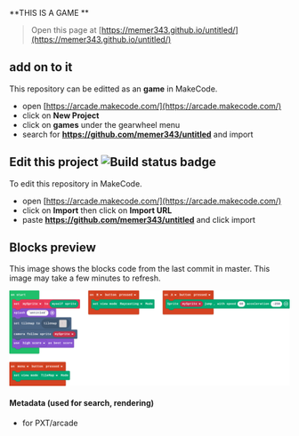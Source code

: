    
**THIS IS A GAME **

> Open this page at [https://memer343.github.io/untitled/](https://memer343.github.io/untitled/)
 
## add on to it 
This repository can be editted as an **game** in MakeCode.

* open [https://arcade.makecode.com/](https://arcade.makecode.com/)
* click on **New Project**
* click on **games** under the gearwheel menu
* search for **https://github.com/memer343/untitled** and import

## Edit this project ![Build status badge](https://github.com/memer343/untitled/workflows/MakeCode/badge.svg)

To edit this repository in MakeCode.

* open [https://arcade.makecode.com/](https://arcade.makecode.com/)
* click on **Import** then click on **Import URL**
* paste **https://github.com/memer343/untitled** and click import

## Blocks preview

This image shows the blocks code from the last commit in master.
This image may take a few minutes to refresh.

![A rendered view of the blocks](https://github.com/memer343/untitled/raw/master/.github/makecode/blocks.png)

#### Metadata (used for search, rendering)

* for PXT/arcade
<script src="https://makecode.com/gh-pages-embed.js"></script><script>makeCodeRender("{{ site.makecode.home_url }}", "{{ site.github.owner_name }}/{{ site.github.repository_name }}");</script>

